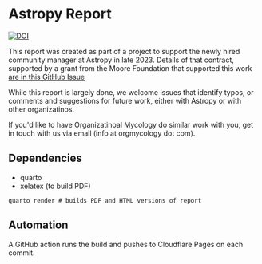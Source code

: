# Astropy Report 


[![DOI](https://zenodo.org/badge/DOI/10.5281/zenodo.10603049.svg)](https://doi.org/10.5281/zenodo.10603049)


This report was created as part of a project to support the newly hired community manager at Astropy in late 2023. 
Details of that contract, supported by a grant from the Moore Foundation that supported this work [are in this GitHub Issue](https://github.com/astropy/astropy-project/issues/310#issuecomment-1677899854)

While this report is largely done, we welcome issues that identify typos, or comments and suggestions for future work, either with Astropy or with other organizatinos.  

If you'd like to have Organizatinoal Mycology do similar work with you, get in touch with us via email (info at orgmycology dot com).

## Dependencies

- quarto
- xelatex (to build PDF)

```
quarto render # builds PDF and HTML versions of report
```

## Automation 

A GitHub action runs the build and pushes to Cloudflare Pages on each commit. 

